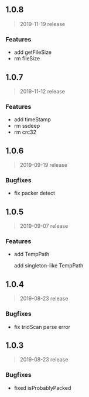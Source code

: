 ## 1.0.8
> 2019-11-19 release

### Features

- add getFileSize
- rm fileSize

## 1.0.7
> 2019-11-12 release

### Features

- add timeStamp
- rm ssdeep
- rm crc32

## 1.0.6
> 2019-09-19 release

### Bugfixes

- fix packer detect


## 1.0.5
> 2019-09-07 release

### Features

- add TempPath

    add singleton-like TempPath


## 1.0.4
> 2019-08-23 release

### Bugfixes

- fix tridScan parse error


## 1.0.3
> 2019-08-23 release

### Bugfixes

- fixed isProbablyPacked